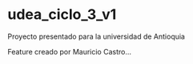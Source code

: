 # udea_ciclo_3_v1
Proyecto presentado para la universidad de Antioquia

Feature creado por Mauricio Castro...
